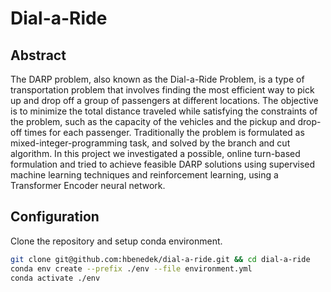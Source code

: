 # Dial-a-Ride

## Abstract

The DARP problem, also known as the Dial-a-Ride Problem, is a type of transportation problem that involves finding the most efficient way to pick up and drop off a group of passengers at different locations. The objective is to minimize the total distance traveled while satisfying the constraints of the problem, such as the capacity of the vehicles and the pickup and drop-off times for each passenger. Traditionally the problem is formulated as mixed-integer-programming task, and solved by the branch and cut algorithm. In this project we investigated a possible, online turn-based formulation and tried to achieve feasible DARP solutions using supervised machine learning techniques and reinforcement learning, using a Transformer Encoder neural network.

## Configuration

Clone the repository and setup conda environment.
```bash
git clone git@github.com:hbenedek/dial-a-ride.git && cd dial-a-ride
conda env create --prefix ./env --file environment.yml
conda activate ./env
```
